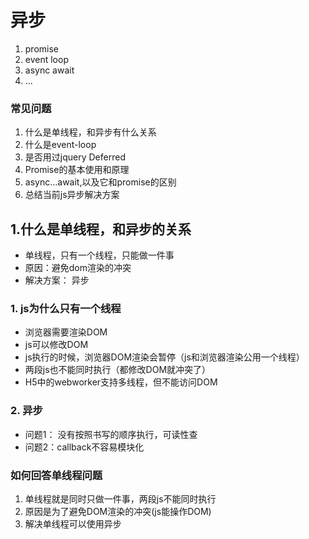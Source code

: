 # 异步
1. promise
2. event loop
3. async await
4. ...

### 常见问题
1. 什么是单线程，和异步有什么关系
2. 什么是event-loop
3. 是否用过jquery Deferred
4. Promise的基本使用和原理
5. async...await,以及它和promise的区别
6. 总结当前js异步解决方案


## 1.什么是单线程，和异步的关系

- 单线程，只有一个线程，只能做一件事
- 原因：避免dom渲染的冲突
- 解决方案： 异步

### 1. js为什么只有一个线程

- 浏览器需要渲染DOM
- js可以修改DOM
- js执行的时候，浏览器DOM渲染会暂停（js和浏览器渲染公用一个线程）
- 两段js也不能同时执行（都修改DOM就冲突了）
- H5中的webworker支持多线程，但不能访问DOM

### 2. 异步
- 问题1： 没有按照书写的顺序执行，可读性查
- 问题2：callback不容易模块化

### 如何回答单线程问题
1. 单线程就是同时只做一件事，两段js不能同时执行
2. 原因是为了避免DOM渲染的冲突(js能操作DOM)
3. 解决单线程可以使用异步
